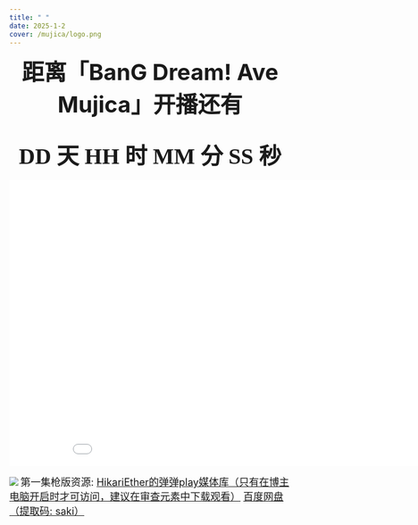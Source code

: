 ```yaml
---
title: " "
date: 2025-1-2
cover: /mujica/logo.png
---
```


<center id="title"><b>距离「BanG Dream! Ave Mujica」开播还有</b></center>
<br><br>
<center><b id="date">DD 天 HH 时 MM 分 SS 秒</b></center>
<br>
<center>
<iframe src="//player.bilibili.com/player.html?isOutside=true&bvid=BV1ZtzsYMEfA&muted=0&high_quality=1" scrolling="no" border="0" frameborder="no" framespacing="0" allowfullscreen="true" height="513" width="915"></iframe>
</center>

![](/mujica/mujica.jpg)
<font size=4pt>第一集枪版资源:
<a href="https://video.u422487.nyat.app:41330/web1/video.html?id=f0e5ba68-f43e-479a-b402-65ee64d3963c">HikariEther的弹弹play媒体库（只有在博主电脑开启时才可访问，建议在审查元素中下载观看）</a>
<a href="https://pan.baidu.com/s/1SSofSviipm4VsYW2vhcc-Q?pwd=saki">百度网盘（提取码: saki）</a>
</font>
<style>
    #date {font-family: "Noto Serif SC"; font-size: 40px}
    #title {font-size: 40px}
</style>
<script>
    var a = setInterval(timer, 1000);
    var date = document.getElementById("date");
    function timer() {
        var nowTime = new Date();
        var inputTime = new Date('2025-1-2 22:00:00');
        var times = (inputTime - nowTime) / 1000;
        var d = parseInt(times / 60 / 60 / 24);
        d = d < 10 ? '0' + d : d;
        var h = parseInt(times / 60 / 60 % 24);
        h = h < 10 ? '0' + h : h;
        var m = parseInt(times / 60 % 60);
        m = m < 10 ? '0' + m : m;
        var s = parseInt(times % 60);
        s = s < 10 ? '0' + s : s;
        date.innerHTML = d + ' 天 ' + h + ' 时 ' + m + ' 分 ' + s + ' 秒 ';
    }
</script>